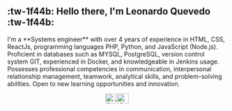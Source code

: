 ## :tw-1f44b: Hello there, I'm Leonardo Quevedo :tw-1f44b:

<p>
	I'm a **Systems engineer** with over 4 years of experience in HTML, CSS, ReactJs, programming
	languages PHP, Python, and JavaScript (Node.js). Proficient in databases such as
	MYSQL, PostgreSQL, version control system GIT, experienced in Docker, and
	knowledgeable in Jenkins usage. Possesses professional competencies in
	communication, interpersonal relationship management, teamwork, analytical skills,
	and problem-solving abilities. Open to new learning opportunities and innovation.
</p>


<p align="center">
	<a href="https://www.instagram.com/davedleonardo" target="blank">
    <img align="center" src="https://upload.wikimedia.org/wikipedia/commons/e/e7/Instagram_logo_2016.svg" alt="Canal de Instagram de midu.dev" height="23px" width="23px" />
  </a>
  <span style="width: 8px;"> </span>
  <a href="www.linkedin.com/in/leonardo-quevedo-b18312283" target="blank">
    <img align="center" src="https://cdn-icons-png.flaticon.com/256/174/174857.png" alt="Canal de Twitter de midudev" height="23px" width="28px" />
  </a>
</p>
